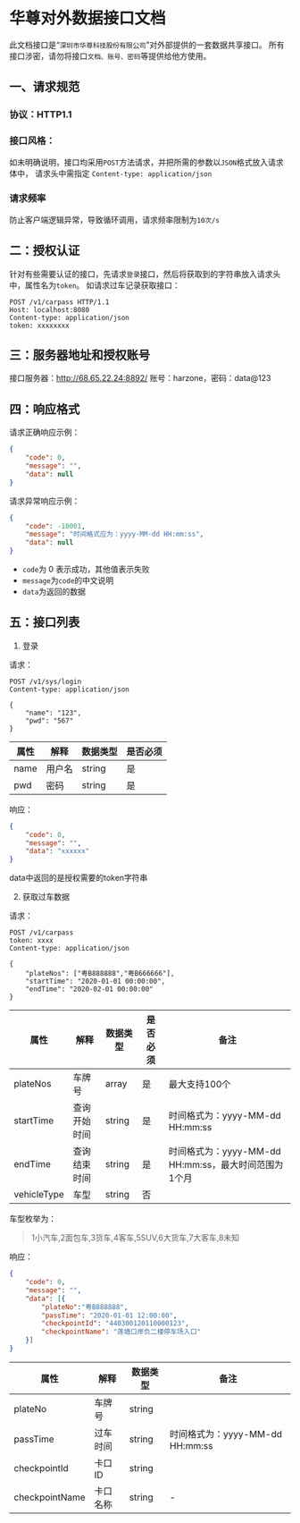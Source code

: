 # 华尊对外数据接口文档

此文档接口是“`深圳市华尊科技股份有限公司`”对外部提供的一套数据共享接口。
所有接口涉密，请勿将接口`文档、账号、密码`等提供给他方使用。

## 一、请求规范

### 协议：HTTP1.1

### 接口风格：
如未明确说明，接口均采用`POST`方法请求，并把所需的参数以`JSON`格式放入请求体中，
请求头中需指定 `Content-type: application/json`

### 请求频率
防止客户端逻辑异常，导致循环调用，请求频率限制为`10次/s`

## 二：授权认证
针对有些需要认证的接口，先请求`登录`接口，然后将获取到的字符串放入请求头中，属性名为`token`。
如请求过车记录获取接口：
```http request
POST /v1/carpass HTTP/1.1
Host: localhost:8080
Content-type: application/json
token: xxxxxxxx
```

## 

## 三：服务器地址和授权账号
接口服务器：http://68.65.22.24:8892/
账号：harzone，密码：data@123

## 四：响应格式
请求正确响应示例：
```json
{
    "code": 0,
    "message": "",
    "data": null
}
```
请求异常响应示例：
```json
{
    "code": -10001,
    "message": "时间格式应为：yyyy-MM-dd HH:mm:ss",
    "data": null
}
```
- `code`为 0 表示成功，其他值表示失败
- `message`为`code`的中文说明
- `data`为返回的数据

## 五：接口列表
1. 登录

请求：
```http request
POST /v1/sys/login
Content-type: application/json

{
    "name": "123",
    "pwd": "567"
}

```
| 属性 | 解释 | 数据类型 | 是否必须 |
| ---- | ---- | ---- | ---- |
| name | 用户名 | string | 是 |
| pwd | 密码 | string | 是 |

响应：
```json
{
    "code": 0,
    "message": "",
    "data": "xxxxxx" 
}
```
data中返回的是授权需要的token字符串

2. 获取过车数据

请求：
```http request
POST /v1/carpass
token: xxxx
Content-type: application/json

{
    "plateNos": ["粤B888888","粤B666666"],
    "startTime": "2020-01-01 00:00:00",
    "endTime": "2020-02-01 00:00:00"
}

```
| 属性 | 解释 | 数据类型 | 是否必须 | 备注 |
| ---- | ---- | ---- | ---- | ---- |
| plateNos | 车牌号 | array | 是 | 最大支持100个 |
| startTime | 查询开始时间 | string | 是 | 时间格式为：yyyy-MM-dd HH:mm:ss |
| endTime | 查询结束时间 | string | 是 | 时间格式为：yyyy-MM-dd HH:mm:ss，最大时间范围为1个月 |
| vehicleType | 车型 | string | 否 |  |

车型枚举为：
> 1小汽车,2面包车,3货车,4客车,5SUV,6大货车,7大客车,8未知

响应：
```json
{
    "code": 0,
    "message": "",
    "data": [{
        "plateNo":"粤B888888",
        "passTime": "2020-01-01 12:00:00",
        "checkpointId": "440300120110000123",
        "checkpointName": "莲塘口岸负二楼停车场入口"
    }]
}
```
| 属性 | 解释 | 数据类型 | 备注 |
| ---- | ---- | ---- | ---- |
| plateNo | 车牌号 | string |  |
| passTime | 过车时间 | string | 时间格式为：yyyy-MM-dd HH:mm:ss |
| checkpointId | 卡口ID | string |  |
| checkpointName | 卡口名称 | string |-|


